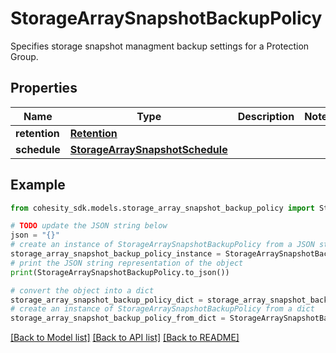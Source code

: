 # StorageArraySnapshotBackupPolicy

Specifies storage snapshot managment backup settings for a Protection Group.

## Properties

Name | Type | Description | Notes
------------ | ------------- | ------------- | -------------
**retention** | [**Retention**](Retention.md) |  | 
**schedule** | [**StorageArraySnapshotSchedule**](StorageArraySnapshotSchedule.md) |  | 

## Example

```python
from cohesity_sdk.models.storage_array_snapshot_backup_policy import StorageArraySnapshotBackupPolicy

# TODO update the JSON string below
json = "{}"
# create an instance of StorageArraySnapshotBackupPolicy from a JSON string
storage_array_snapshot_backup_policy_instance = StorageArraySnapshotBackupPolicy.from_json(json)
# print the JSON string representation of the object
print(StorageArraySnapshotBackupPolicy.to_json())

# convert the object into a dict
storage_array_snapshot_backup_policy_dict = storage_array_snapshot_backup_policy_instance.to_dict()
# create an instance of StorageArraySnapshotBackupPolicy from a dict
storage_array_snapshot_backup_policy_from_dict = StorageArraySnapshotBackupPolicy.from_dict(storage_array_snapshot_backup_policy_dict)
```
[[Back to Model list]](../README.md#documentation-for-models) [[Back to API list]](../README.md#documentation-for-api-endpoints) [[Back to README]](../README.md)


